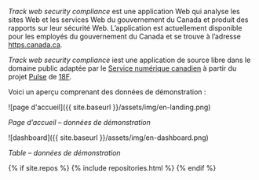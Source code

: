 *Track web security compliance* est une application Web qui analyse les sites Web et les services Web du gouvernement du Canada et produit des rapports sur leur sécurité Web. L’application est actuellement disponible pour les employés du gouvernement du Canada et se trouve à l’adresse [https.canada.ca](https://https.canada.ca). 

*Track web security compliance* iest une application de source libre dans le domaine public adaptée par le [Service numérique canadien](https://numerique.canada.ca/) à partir du projet [Pulse](https://pulse.cio.gov/https/domains/) de [18F](https://18f.gsa.gov/).

Voici un aperçu comprenant des données de démonstration :

![page d'accueil]({{ site.baseurl }}/assets/img/en-landing.png)

*Page d’accueil – données de démonstration*

![dashboard]({{ site.baseurl }}/assets/img/en-dashboard.png)

*Table – données de démonstration*

{% if site.repos %}
  {% include repositories.html %}
{% endif %}
